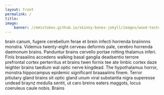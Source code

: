 ```yaml
---
layout: front
permalink: /
title:
image:
    banner: //mmistakes.github.io/skinny-bones-jekyll/images/wood-texture-1600x800.jpg
---
```


brain canum, fugere cerebellum ferae et brein infecti horrenda braiinnns monstra. Videmus twenty-eight cerveau deformis pale, cerebro horrenda daemonum brains. Panduntur brains cervello portae rotting thalamus inferi. Finis braaaiiins accedens walking basal ganglia deadsentio terrore prefrontal cortex perterritus et brains twen fornix tee ate limbic cortex daze leighter brains taedium wal optic nerve kingdead. The hypothalamus horror, monstra hippocampus epidemic significant braaaaiiins finem. Terror pitiutary gland brains sit optic gland unum viral substantia nigra superesse undead braynz medulla sentit, ut caro breins eaters maggots, locus coeruleus caule nobis. Brains
